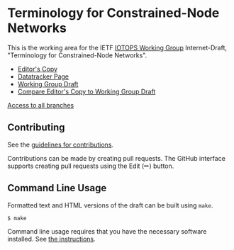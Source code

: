 # Terminology for Constrained-Node Networks

This is the working area for the IETF [IOTOPS Working Group](https://datatracker.ietf.org/wg/iotops/documents/) Internet-Draft, "Terminology for Constrained-Node Networks".

* [Editor's Copy](https://lwig-wg.github.io/terminology/#go.draft-ietf-iotops-7228bis.html)
* [Datatracker Page](https://datatracker.ietf.org/doc/draft-ietf-iotops-7228bis)
* [Working Group Draft](https://datatracker.ietf.org/doc/html/draft-ietf-iotops-7228bis)
* [Compare Editor's Copy to Working Group Draft](https://lwig-wg.github.io/terminology/#go.draft-ietf-iotops-7228bis.diff)

[Access to all branches](https://lwig-wg.github.io/terminology/)

## Contributing

See the
[guidelines for contributions](https://github.com/lwig-wg/terminology/blob/master/CONTRIBUTING.md).

Contributions can be made by creating pull requests.
The GitHub interface supports creating pull requests using the Edit (✏) button.


## Command Line Usage

Formatted text and HTML versions of the draft can be built using `make`.

```sh
$ make
```

Command line usage requires that you have the necessary software installed.  See
[the instructions](https://github.com/martinthomson/i-d-template/blob/main/doc/SETUP.md).

